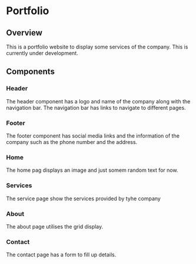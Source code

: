 # Portfolio

## Overview
This is a portfolio website to display some services of the company.
This is currently under development. 

## Components

### Header
The header component has a logo and name of the company along with the navigation bar. The navigation bar has links to navigate to different pages.

### Footer
The footer component has social media links and the information of the company such as the phone number and the address.

### Home
The home pag displays an image and just somem random text for now.

### Services
The service page show the services provided by tyhe company

### About
The about page utilises the grid display.

### Contact
The contact page has a form to fill up details.